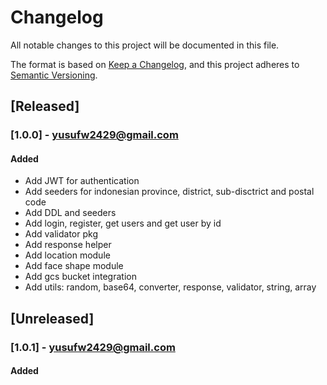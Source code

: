 # Changelog
All notable changes to this project will be documented in this file.

The format is based on [Keep a Changelog](https://keepachangelog.com/en/1.0.0/),
and this project adheres to [Semantic Versioning](https://semver.org/spec/v2.0.0.html).


## [Released]
### [1.0.0] - yusufw2429@gmail.com
#### Added
- Add JWT for authentication
- Add seeders for indonesian province, district, sub-disctrict and postal code
- Add DDL and seeders
- Add login, register, get users and get user by id
- Add validator pkg
- Add response helper
- Add location module
- Add face shape module
- Add gcs bucket integration
- Add utils: random, base64, converter, response, validator, string, array

## [Unreleased]
### [1.0.1] - yusufw2429@gmail.com
#### Added
